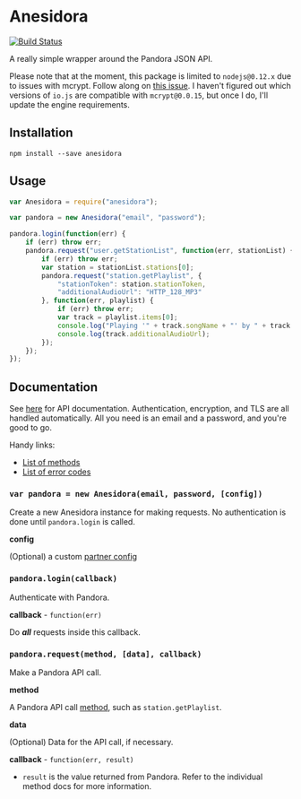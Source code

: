 Anesidora
=========

[![Build Status](https://travis-ci.org/dlom/anesidora.svg?branch=master)](https://travis-ci.org/dlom/anesidora)

A really simple wrapper around the Pandora JSON API.

Please note that at the moment, this package is limited to `nodejs@0.12.x` due to issues with mcrypt.
Follow along on [this issue](https://github.com/tugrul/node-mcrypt/issues/31).
I haven't figured out which versions of `io.js` are compatible with `mcrypt@0.0.15`, but once I do, I'll update the engine requirements.

## Installation

`npm install --save anesidora`

## Usage

```javascript
var Anesidora = require("anesidora");

var pandora = new Anesidora("email", "password");

pandora.login(function(err) {
    if (err) throw err;
    pandora.request("user.getStationList", function(err, stationList) {
        if (err) throw err;
        var station = stationList.stations[0];
        pandora.request("station.getPlaylist", {
            "stationToken": station.stationToken,
            "additionalAudioUrl": "HTTP_128_MP3"
        }, function(err, playlist) {
            if (err) throw err;
            var track = playlist.items[0];
            console.log("Playing '" + track.songName + "' by " + track.artistName);
            console.log(track.additionalAudioUrl);
        });
    });
});
```

## Documentation

See [here](http://6xq.net/pandora-apidoc/json/) for API documentation.
Authentication, encryption, and TLS are all handled automatically.
All you need is an email and a password, and you're good to go.

Handy links:

 - [List of methods](http://6xq.net/pandora-apidoc/json/methods/)
 - [List of error codes](http://6xq.net/pandora-apidoc/json/errorcodes/)

### `var pandora = new Anesidora(email, password, [config])`

Create a new Anesidora instance for making requests.
No authentication is done until `pandora.login` is called.

**config**

(Optional) a custom [partner config](http://6xq.net/pandora-apidoc/json/partners/#partners)

### `pandora.login(callback)`

Authenticate with Pandora.

**callback** - `function(err)`

Do ***all*** requests inside this callback.

### `pandora.request(method, [data], callback)`

Make a Pandora API call.

**method**

A Pandora API call [method](http://6xq.net/pandora-apidoc/json/methods/), such as `station.getPlaylist`.

**data**

(Optional) Data for the API call, if necessary.

**callback** - `function(err, result)`

 - `result` is the value returned from Pandora.  Refer to the individual method docs for more information.

